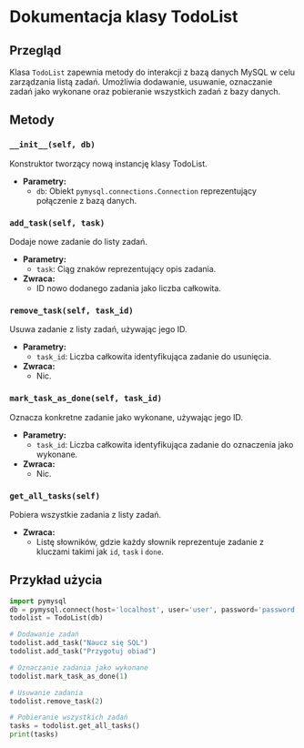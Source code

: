 
# Dokumentacja klasy TodoList

## Przegląd
Klasa `TodoList` zapewnia metody do interakcji z bazą danych MySQL w celu zarządzania listą zadań. Umożliwia dodawanie, usuwanie, oznaczanie zadań jako wykonane oraz pobieranie wszystkich zadań z bazy danych.

## Metody

### `__init__(self, db)`
Konstruktor tworzący nową instancję klasy TodoList.
- **Parametry:**
  - `db`: Obiekt `pymysql.connections.Connection` reprezentujący połączenie z bazą danych.

### `add_task(self, task)`
Dodaje nowe zadanie do listy zadań.
- **Parametry:**
  - `task`: Ciąg znaków reprezentujący opis zadania.
- **Zwraca:**
  - ID nowo dodanego zadania jako liczba całkowita.

### `remove_task(self, task_id)`
Usuwa zadanie z listy zadań, używając jego ID.
- **Parametry:**
  - `task_id`: Liczba całkowita identyfikująca zadanie do usunięcia.
- **Zwraca:**
  - Nic.

### `mark_task_as_done(self, task_id)`
Oznacza konkretne zadanie jako wykonane, używając jego ID.
- **Parametry:**
  - `task_id`: Liczba całkowita identyfikująca zadanie do oznaczenia jako wykonane.
- **Zwraca:**
  - Nic.

### `get_all_tasks(self)`
Pobiera wszystkie zadania z listy zadań.
- **Zwraca:**
  - Listę słowników, gdzie każdy słownik reprezentuje zadanie z kluczami takimi jak `id`, `task` i `done`.

## Przykład użycia
```python
import pymysql
db = pymysql.connect(host='localhost', user='user', password='password', db='database_name')
todolist = TodoList(db)

# Dodawanie zadań
todolist.add_task("Naucz się SQL")
todolist.add_task("Przygotuj obiad")

# Oznaczanie zadania jako wykonane
todolist.mark_task_as_done(1)

# Usuwanie zadania
todolist.remove_task(2)

# Pobieranie wszystkich zadań
tasks = todolist.get_all_tasks()
print(tasks)
```
